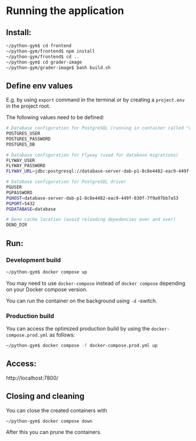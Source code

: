 # Running the application

## Install:

```sh
~/python-gym$ cd frontend
~/python-gym/frontend$ npm install
~/python-gym/frontend$ cd ..
~/python-gym$ cd grader-image
~/python-gym/grader-image$ bash build.sh
```

## Define env values

E.g. by using `export` command in the terminal or by creating a `project.env` in the project root.

The following values need to be defined:

```sh
# Database configuration for PostgreSQL (running in container called "database-server-dab-p1-8c8e4482-eac9-449f-830f-7f9a97bb7a53")
POSTGRES_USER
POSTGRES_PASSWORD
POSTGRES_DB

# Database configuration for Flyway (used for database migrations)
FLYWAY_USER
FLYWAY_PASSWORD
FLYWAY_URL=jdbc:postgresql://database-server-dab-p1-8c8e4482-eac9-449f-830f-7f9a97bb7a53:5432/database

# Database configuration for PostgreSQL driver
PGUSER
PGPASSWORD
PGHOST=database-server-dab-p1-8c8e4482-eac9-449f-830f-7f9a97bb7a53
PGPORT=5432
PGDATABASE=database

# Deno cache location (avoid reloading depedencies over and over)
DENO_DIR
```

## Run:

### Development build

```sh
~/python-gym$ docker compose up
```

You may need to use `docker-compose` instead of `docker compose` depending on your Docker compose version.

You can run the container on the background using `-d` -switch.

### Production build

You can access the optimized production build by using the `docker-compose.prod.yml` as follows:

```sh
~/python-gym$ docker compose -f docker-compose.prod.yml up
```

## Access:

http://localhost:7800/

## Closing and cleaning

You can close the created containers with

```sh
~/python-gym$ docker compose down
```

After this you can prune the containers.
